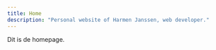 ```yaml
---
title: Home
description: "Personal website of Harmen Janssen, web developer."
---
```


Dit is de homepage.
